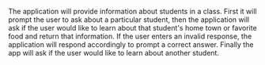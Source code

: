 The application will provide information about students in a class. First it will prompt the user to ask about a particular student, 
then the application will ask if the user would like to learn about that student's home town or favorite food and return that information.
If the user enters an invalid response, the application will respond accordingly to prompt a correct answer. 
Finally the app will ask if the user would like to learn about another student.
